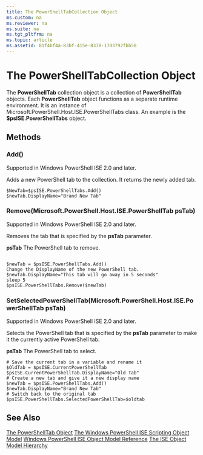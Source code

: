 ```yaml
---
title: The PowerShellTabCollection Object
ms.custom: na
ms.reviewer: na
ms.suite: na
ms.tgt_pltfrm: na
ms.topic: article
ms.assetid: 81f4bf4a-83bf-415e-8378-1703792fbb58
---
```

# The PowerShellTabCollection Object
  The **PowerShellTab** collection object is a collection of **PowerShellTab** objects. Each **PowerShellTab** object functions as a separate runtime environment. It is an instance of Microsoft.PowerShell.Host.ISE.PowerShellTabs class. An example is the **$psISE.PowerShellTabs** object.

## Methods

### Add\(\)
  Supported in Windows PowerShell ISE 2.0 and later. 

 Adds a new PowerShell tab to the collection. It returns the newly added tab.

```
$NewTab=$psISE.PowerShellTabs.Add()
$newTab.DisplayName="Brand New Tab"
```

### Remove\(Microsoft.PowerShell.Host.ISE.PowerShellTab psTab\)
  Supported in Windows PowerShell ISE 2.0 and later. 

 Removes the tab that is specified by the **psTab** parameter.

 **psTab**
 The PowerShell tab to remove.

```

$newTab = $psISE.PowerShellTabs.Add()
Change the DisplayName of the new PowerShell tab. 
$newTab.DisplayName="This tab will go away in 5 seconds" 
sleep 5 
$psISE.PowerShellTabs.Remove($newTab)
```

### SetSelectedPowerShellTab\(Microsoft.PowerShell.Host.ISE.PowerShellTab psTab\)
  Supported in Windows PowerShell ISE 2.0 and later. 

 Selects the PowerShell tab that is specified by the **psTab** parameter to make it the currently active PowerShell tab.

 **psTab**
 The PowerShell tab to select.

```
# Save the current tab in a variable and rename it
$OldTab = $psISE.CurrentPowerShellTab
$psISE.CurrentPowerShellTab.DisplayName="Old Tab"
# Create a new tab and give it a new display name
$newTab = $psISE.PowerShellTabs.Add()
$newTab.DisplayName="Brand New Tab" 
# Switch back to the original tab
$psISE.PowerShellTabs.SelectedPowerShellTab=$oldtab
```

## See Also
 [The PowerShellTab Object](../Topic/The-PowerShellTab-Object.md) 
 [The Windows PowerShell ISE Scripting Object Model](../Topic/The-Windows-PowerShell-ISE-Scripting-Object-Model.md) 
 [Windows PowerShell ISE Object Model Reference](../Topic/Windows-PowerShell-ISE-Object-Model-Reference.md) 
 [The ISE Object Model Hierarchy](../Topic/The-ISE-Object-Model-Hierarchy.md)

  
